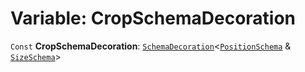 # Variable: CropSchemaDecoration

`Const` **CropSchemaDecoration**: [`SchemaDecoration`](/auto-docs/utils/interfaces/SchemaDecoration-1.md)<[`PositionSchema`](/auto-docs/utils/interfaces/PositionSchema.md) & [`SizeSchema`](/auto-docs/utils/interfaces/SizeSchema-1.md)>
